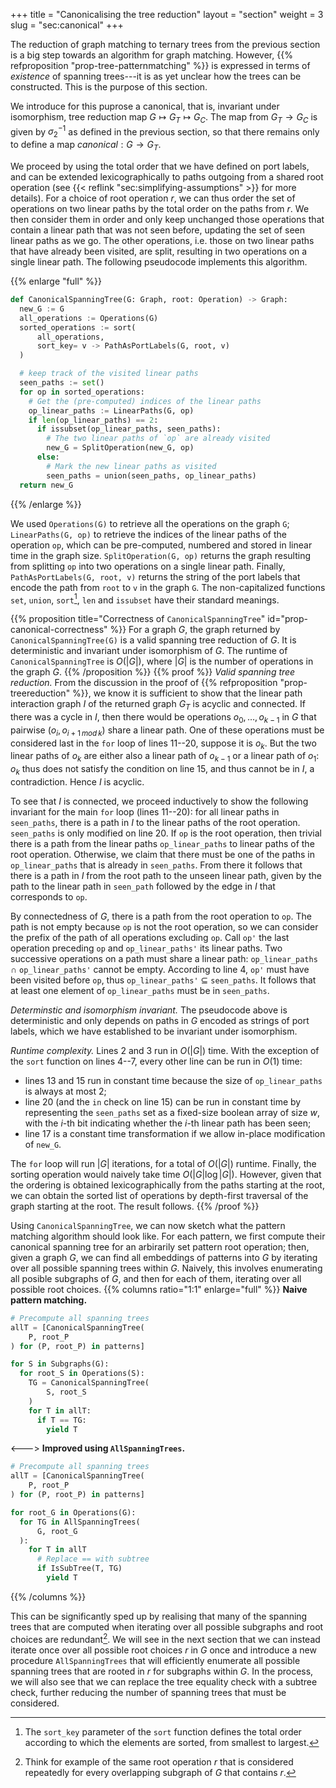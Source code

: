 +++
title = "Canonicalising the tree reduction"
layout = "section"
weight = 3
slug = "sec:canonical"
+++

The reduction of graph matching to ternary trees from the previous section
is a big step towards an algorithm for graph matching.
However, {{% refproposition "prop-tree-patternmatching" %}}
is expressed in terms of _existence_ of spanning
trees---it is as yet unclear how the trees can be constructed.
This is the purpose of this section.

We introduce for this puprose a canonical, that is, invariant under isomorphism,
tree reduction map $G \mapsto G_T \mapsto G_C$.
The map from $G_T \to G_C$ is given by $\sigma_2^{-1}$ as defined in the
previous section,
so that there remains only to define a map $canonical: G \to G_T$.

We proceed by using the total order that we have defined on port labels,
and can be extended lexicographically to paths outgoing from a shared root
operation (see {{< reflink "sec:simplifying-assumptions" >}} for more details).
For a choice of root operation $r$, we can thus order the set of operations
on two linear paths by the total order on the paths from $r$.
We then consider them in order and only keep unchanged those operations that
contain a linear path that was not seen before, updating the set of seen
linear paths as we go.
The other operations, i.e. those on two linear paths that have already been
visited, are split, resulting in two operations on a single linear path.
The following pseudocode implements this algorithm.

{{% enlarge "full" %}}
```python {linenos=inline}
def CanonicalSpanningTree(G: Graph, root: Operation) -> Graph:
  new_G := G
  all_operations := Operations(G)
  sorted_operations := sort(
      all_operations,
      sort_key= v -> PathAsPortLabels(G, root, v)
  )

  # keep track of the visited linear paths
  seen_paths := set()
  for op in sorted_operations:
    # Get the (pre-computed) indices of the linear paths
    op_linear_paths := LinearPaths(G, op)
    if len(op_linear_paths) == 2:
      if issubset(op_linear_paths, seen_paths):
        # The two linear paths of `op` are already visited
        new_G = SplitOperation(new_G, op)
      else:
        # Mark the new linear paths as visited
        seen_paths = union(seen_paths, op_linear_paths)
  return new_G
```
{{% /enlarge %}}

We used `Operations(G)` to retrieve all the operations
on the graph `G`; `LinearPaths(G, op)` to retrieve the indices of the
linear paths of the operation `op`, which can be pre-computed, numbered
and stored in linear time in the graph size.
`SplitOperation(G, op)` returns the graph resulting from splitting `op`
into two operations on a single linear path.
Finally, `PathAsPortLabels(G, root, v)` returns the string of the port labels
that encode the path from `root` to `v` in the graph `G`.
The non-capitalized functions `set`, `union`, `sort`[^sortkey], `len` and `issubset`
have their standard meanings.
[^sortkey]: The `sort_key` parameter of the `sort` function defines the total
order according to which the elements are sorted, from smallest to largest.

{{% proposition title="Correctness of `CanonicalSpanningTree`" id="prop-canonical-correctness" %}}
For a graph $G$, the graph returned by `CanonicalSpanningTree(G)`
is a valid spanning tree reduction of $G$.
It is deterministic and invariant under isomorphism of $G$.
The runtime of `CanonicalSpanningTree` is $O(|G|)$,
where $|G|$ is the number of operations in the graph $G$.
{{% /proposition %}}
{{% proof %}}
_Valid spanning tree reduction._
From the discussion in the proof of {{% refproposition "prop-treereduction" %}},
we know it is sufficient to show that the linear path
interaction graph $I$ of the returned
graph $G_T$ is acyclic and connected.
If there was a cycle in $I$, then there would be operations
$o_0, \dots, o_{k-1}$ in $G$ that pairwise $(o_i, o_{i+1\, mod\, k})$
share a linear path.
One of these operations must be considered last in the `for` loop
of lines 11--20, suppose it is $o_k$.
But the two linear paths of $o_k$ are either also a linear path of $o_{k-1}$
or a linear path of $o_{1}$: $o_k$ thus does not satisfy the condition
on line 15, and thus cannot be in $I$, a contradiction.
Hence $I$ is acyclic.

To see that $I$ is connected, we proceed inductively to show the following
invariant for the main `for` loop (lines 11--20):
for all linear paths in `seen_paths`, there is a path in $I$ to the linear
paths of the root operation.
`seen_paths` is only modified on line 20.
If `op` is the root operation, then trivial there is a path from
the linear paths `op_linear_paths` to linear paths of the root operation.
Otherwise, we claim that there must be one of the paths in `op_linear_paths`
that is already in `seen_paths`.
From there it follows that there is a path in $I$ from the root path to the
unseen linear path, given by the path to the linear path in `seen_path` followed
by the edge in $I$ that corresponds to `op`.

By connectedness of $G$, there is a path from the root operation to `op`.
The path is not empty because `op` is not the root operation, so we can
consider the prefix of the path of all operations excluding `op`.
Call `op'` the last operation preceding `op` and `op_linear_paths'` its linear
paths.
Two successive operations on a path must share a linear path: `op_linear_paths` $\cap$ `op_linear_paths'`
cannot be empty.
According to line 4, `op'` must have been visited before `op`, thus
`op_linear_paths'` $\subseteq$ `seen_paths`.
It follows that at least one element of `op_linear_paths` must be in `seen_paths`.

_Determinstic and isomorphism invariant._
The pseudocode above is deterministic and only depends on paths in $G$ encoded
as strings of port labels, which we have established to be invariant under
isomorphism.

_Runtime complexity._
Lines 2 and 3 run in $O(|G|)$ time.
With the exception of the `sort` function on lines 4--7, every other line
can be run in $O(1)$ time:
- lines 13 and 15 run in constant time because the size of `op_linear_paths` is always at most 2;
- line 20 (and the `in` check on line 15) can be run in constant time by representing
  the `seen_paths` set as a fixed-size boolean array of size $w$, with the $i$-th bit
  indicating whether the $i$-th linear path has been seen;
- line 17 is a constant time transformation if we allow in-place
  modification of `new_G`.

The `for` loop will run $|G|$ iterations, for a total of $O(|G|)$ runtime.
Finally, the sorting operation would naively take time $O(|G| \log |G|)$.
However, given that the ordering is obtained lexicographically from the
paths starting at the root, we can obtain the sorted list of operations
by depth-first traversal of the graph starting at the root.
The result follows.
{{% /proof %}}

Using `CanonicalSpanningTree`, we can now sketch what the pattern matching
algorithm should look like.
For each pattern, we first compute their canonical spanning tree for an
arbirarily set pattern root operation;
then, given a graph $G$, we can find all embeddings of patterns into $G$
by iterating over all possible spanning trees within $G$.
Naively, this involves enumerating all posible subgraphs of $G$, and then
for each of them, iterating over all possible root choices.
{{% columns ratio="1:1" enlarge="full" %}} 
**Naive pattern matching.**
```python
# Precompute all spanning trees
allT = [CanonicalSpanningTree(
    P, root_P
) for (P, root_P) in patterns]

for S in Subgraphs(G):
  for root_S in Operations(S):
    TG = CanonicalSpanningTree(
        S, root_S
    )
    for T in allT:
      if T == TG:
        yield T
```
<--->
**Improved using `AllSpanningTrees`.**
```python
# Precompute all spanning trees
allT = [CanonicalSpanningTree(
    P, root_P
) for (P, root_P) in patterns]

for root_G in Operations(G):
  for TG in AllSpanningTrees(
      G, root_G
  ):
    for T in allT
      # Replace == with subtree
      if IsSubTree(T, TG)
        yield T
```
{{% /columns %}}

This can be significantly sped up by realising that many of the spanning
trees that are computed when iterating over all possible subgraphs and root
choices are redundant[^overlapgraph].
We will see in the next section that we can instead iterate once over all
possible root choices $r$ in $G$ once and introduce
a new procedure `AllSpanningTrees` that will efficiently enumerate
all possible spanning trees that are rooted in $r$ for subgraphs within $G$.
In the process, we will also see that we can replace the tree equality check
with a subtree check, further reducing the number of spanning trees that
must be considered.
[^overlapgraph]: Think for example of the same root operation $r$ that is
considered repeatedly for every overlapping subgraph of $G$ that contains $r$.
